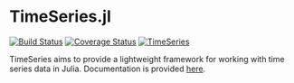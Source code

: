 TimeSeries.jl
============
[![Build Status](https://travis-ci.org/JuliaStats/TimeSeries.jl.svg?branch=master)](https://travis-ci.org/JuliaStats/TimeSeries.jl)
[![Coverage Status](https://coveralls.io/repos/JuliaStats/TimeSeries.jl/badge.svg?branch=master)](https://coveralls.io/r/JuliaStats/TimeSeries.jl?branch=master)
[![TimeSeries](http://pkg.julialang.org/badges/TimeSeries_0.4.svg)](http://pkg.julialang.org/?pkg=TimeSeries&ver=0.4)

TimeSeries aims to provide a lightweight framework for working with time series data in Julia. Documentation is provided 
[here](http://timeseriesjl.readthedocs.org/en/latest/).
